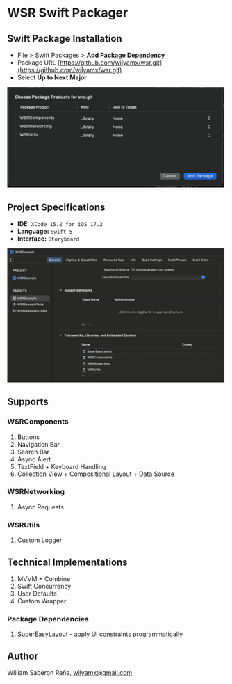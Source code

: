 # WSR Swift Packager

## Swift Package Installation

* File > Swift Packages > **Add Package Dependency**
* Package URL [https://github.com/wilyamx/wsr.git](https://github.com/wilyamx/wsr.git)
* Select **Up to Next Major**

<img src="Images/package-products.png" alt="package-products" width="500">

## Project Specifications

- **IDE:** `XCode 15.2 for iOS 17.2`
- **Language:** `Swift 5`
- **Interface:** `Storyboard`

<img src="Images/embed-libraries.png" alt="embed-libraries" width="500">

## Supports

### WSRComponents

1. Buttons
1. Navigation Bar
1. Search Bar
1. Async Alert
1. TextField + Keyboard Handling
1. Collection View + Compositional Layout + Data Source

### WSRNetworking

1. Async Requests

### WSRUtils

1. Custom Logger

## Technical Implementations

1. MVVM + Combine
1. Swift Concurrency
1. User Defaults
1. Custom Wrapper

### Package Dependencies

1. [SuperEasyLayout](https://github.com/doil6317/SuperEasyLayout) - apply UI constraints programmatically

## Author

William Saberon Reña, [wilyamx@gmail.com](wilyamx@gmail.com)
